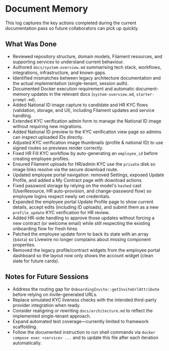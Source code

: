 # Document Memory

This log captures the key actions completed during the current documentation pass so future collaborators can pick up quickly.

## What Was Done
- Reviewed repository structure, domain models, Filament resources, and supporting services to understand current behaviour.
- Authored `docs/system-overview.md` summarising tech stack, workflows, integrations, infrastructure, and known gaps.
- Identified mismatches between legacy architecture documentation and the actual implementation (single-tenant, session auth).
- Documented Docker execution requirement and automatic document-memory updates in the relevant docs (`system-overview.md`, `starter-prompt.md`).
- Added National ID image capture to candidate and HR KYC flows (validation, storage, and UI), including Filament updates and service handling.
- Extended KYC verification admin form to manage the National ID image without requiring new migrations.
- Added National ID preview to the KYC verification view page so admins can inspect uploaded IDs directly.
- Adjusted KYC verification image thumbnails (profile & national ID) to use signed routes so previews render correctly.
- Fixed HR Fill KYC workflow by auto-generating an `employee_id` before creating employee profiles.
- Ensured Filament uploads for HR/admin KYC use the `private` disk so image links resolve via the secure download route.
- Updated employee portal navigation: removed Settings, exposed Update Profile, and added a My Contract page with download actions.
- Fixed password storage by relying on the model's `hashed` cast (UserResource, HR auto-provision, and change-password flow) so employee logins respect newly set credentials.
- Expanded the employee portal Update Profile page to show current details, accept edits (including ID uploads), and submit them as a new `profile_update` KYC verification for HR review.
- Added HR-side handling to approve those updates without forcing a new contract (or welcome email) while still respecting the existing onboarding flow for fresh hires.
- Patched the employee update form to back its state with an array (`$data`) so Livewire no longer complains about missing component properties.
- Removed the legacy profile/contract widgets from the employee portal dashboard so the layout now only shows the account widget (clean slate for future cards).

## Notes for Future Sessions
- Address the routing gap for `OnboardingInvite::getInviteUrlAttribute` before relying on invite-generated URLs.
- Replace simulated KYC liveness checks with the intended third-party provider integration when ready.
- Consider realigning or rewriting `docs/architecture.md` to reflect the implemented single-tenant approach.
- Expand automated test coverage—currently limited to framework scaffolding.
- Follow the documented instruction to run shell commands via `docker compose exec <service> ...` and to update this file after each iteration automatically.
